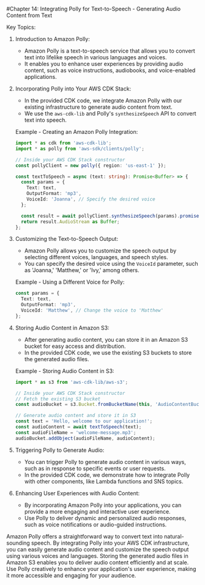 #Chapter 14: Integrating Polly for Text-to-Speech - Generating Audio Content from Text

Key Topics:

1. Introduction to Amazon Polly:
   - Amazon Polly is a text-to-speech service that allows you to convert text into lifelike speech in various languages and voices.
   - It enables you to enhance user experiences by providing audio content, such as voice instructions, audiobooks, and voice-enabled applications.

2. Incorporating Polly into Your AWS CDK Stack:
   - In the provided CDK code, we integrate Amazon Polly with our existing infrastructure to generate audio content from text.
   - We use the `aws-cdk-lib` and Polly's `synthesizeSpeech` API to convert text into speech.

   Example - Creating an Amazon Polly Integration:
   ```typescript
   import * as cdk from 'aws-cdk-lib';
   import * as polly from 'aws-sdk/clients/polly';

   // Inside your AWS CDK Stack constructor
   const pollyClient = new polly({ region: 'us-east-1' });

   const textToSpeech = async (text: string): Promise<Buffer> => {
     const params = {
       Text: text,
       OutputFormat: 'mp3',
       VoiceId: 'Joanna', // Specify the desired voice
     };

     const result = await pollyClient.synthesizeSpeech(params).promise();
     return result.AudioStream as Buffer;
   };
   ```

3. Customizing the Text-to-Speech Output:
   - Amazon Polly allows you to customize the speech output by selecting different voices, languages, and speech styles.
   - You can specify the desired voice using the `VoiceId` parameter, such as 'Joanna,' 'Matthew,' or 'Ivy,' among others.

   Example - Using a Different Voice for Polly:
   ```typescript
   const params = {
     Text: text,
     OutputFormat: 'mp3',
     VoiceId: 'Matthew', // Change the voice to 'Matthew'
   };
   ```

4. Storing Audio Content in Amazon S3:
   - After generating audio content, you can store it in an Amazon S3 bucket for easy access and distribution.
   - In the provided CDK code, we use the existing S3 buckets to store the generated audio files.

   Example - Storing Audio Content in S3:
   ```typescript
   import * as s3 from 'aws-cdk-lib/aws-s3';

   // Inside your AWS CDK Stack constructor
   // Fetch the existing S3 bucket
   const audioBucket = s3.Bucket.fromBucketName(this, 'AudioContentBucket', 'your-audio-bucket-name');

   // Generate audio content and store it in S3
   const text = 'Hello, welcome to our application!';
   const audioContent = await textToSpeech(text);
   const audioFileName = 'welcome-message.mp3';
   audioBucket.addObject(audioFileName, audioContent);
   ```

5. Triggering Polly to Generate Audio:
   - You can trigger Polly to generate audio content in various ways, such as in response to specific events or user requests.
   - In the provided CDK code, we demonstrate how to integrate Polly with other components, like Lambda functions and SNS topics.

6. Enhancing User Experiences with Audio Content:
   - By incorporating Amazon Polly into your applications, you can provide a more engaging and interactive user experience.
   - Use Polly to deliver dynamic and personalized audio responses, such as voice notifications or audio-guided instructions.

Amazon Polly offers a straightforward way to convert text into natural-sounding speech. By integrating Polly into your AWS CDK infrastructure, you can easily generate audio content and customize the speech output using various voices and languages. Storing the generated audio files in Amazon S3 enables you to deliver audio content efficiently and at scale. Use Polly creatively to enhance your application's user experience, making it more accessible and engaging for your audience.